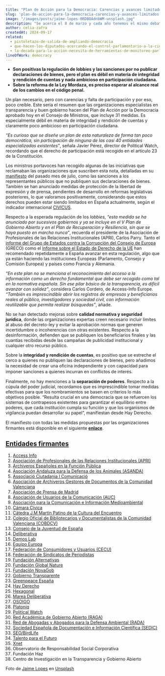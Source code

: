 ```yaml
---
title: "Plan de Acción para la Democracia: Carencias y avances limitados"
slug: 'plan-de-accion-para-la-democracia-carencias-y-avances-limitados'
image: "/images/posts/jaime-lopes-0RDBOAdnbWM-unsplash.jpg"
description: "Se acerca el 8 de marzo y cada año tenemos el mismo debate en Political Watch. Que mejor calladas que decir tonterías. Que qué vamos a aportar nosotras (y nosotros) a un día siempre lleno de contenidos necesarios y también de oportunistas del #PinkWashing. Y siempre elegíamos el silencio, que es también una manera de hablar."
author: celia-zafra
createdAt: 2024-09-17
related:
  - pistoletazo-de-salida-de-ampliando-democracia
  - que-hacen-los-diputados-acercando-el-control-parlamentario-a-la-ciudadania
  - la-decada-para-la-accion-necesita-de-herramientas-de-monitoreo-parlamentario-novedades-en-parlamento-2030
lineOfWork: democracy
---
```


- **Son positivas la regulación de lobbies y las sanciones por no publicar declaraciones de bienes, pero el plan es débil en materia de integridad y rendición de cuentas y nada ambicioso en participación ciudadana.**
- **Sobre la reforma de la Ley Mordaza, es preciso esperar al alcance real de los cambios en el código penal.**

Un plan necesario, pero con carencias y falta de participación y por eso, poco creíble. Este sería el resumen que las organizaciones especialistas en transparencia y buen gobierno hacen del Plan de Acción por la Democracia aprobado hoy en el Consejo de Ministros, que incluye 31 medidas. Es especialmente débil en materia de integridad y rendición de cuentas y claramente poco ambicioso en participación ciudadana.

_“Es curioso que se diseñe un plan de esta naturaleza de forma tan poco democrática, sin participación de ninguna de las casi 40 entidades especializadas existentes”_, señala Javier Pérez, director de Political Watch, recordando que el derecho de participación está recogido en el artículo 23 de la Constitución.

Los ministros portavoces han recogido algunas de las iniciativas que reclamaban las organizaciones que suscriben esta nota, detalladas en su [manifiesto](https://drive.google.com/file/d/1jP8cjqFU58zBpg3BSdWJCKezWyh5S45F/view) del pasado mes de julio, como las sanciones a los representantes públicos que no publiquen sus declaraciones de bienes. También se han anunciado medidas de protección de la libertad de expresión y de prensa, pendientes de desarrollo en reformas legislativas posteriores, lo que valoramos positivamente, considerando que estos derechos pueden estar siendo limitados en España actualmente, según el indicador internacional [CIVICUS](https://monitor.civicus.org/country/spain/).

Respecto a la esperada regulación de los _lobbies_, _“esta medida se ha anunciado por sucesivos gobiernos y ya se incluye en el V Plan de Gobierno Abierto y en el Plan de Recuperación y Resiliencia, sin que se haya puesto en marcha nunca”_, recuerda el presidente de la Asociación de Profesionales de las Relaciones Institucionales (APRI), Carlos Parry. Tanto el [informe del Grupo de Estados contra la Corrupción del Consejo de Europa](https://rm.coe.int/cuarta-ronda-de-evaluacion-prevencion-de-la-corrupcion-con-respecto-a-/1680a9de58) (GRECO) como el [Informe sobre el Estado de Derecho de la UE](https://www.coe.int/en/web/greco/-/spain-publication-of-5th-evaluation-round-compliance-report) han recomendado repetidamente a España avanzar en esta regulación, algo que ya están haciendo las instituciones Europeas (Parlamento, Consejo y Comisión Europea) y países como Francia y Alemania.

_“En este plan no se menciona el reconocimiento del acceso a la información como un derecho fundamental que debe ser recogido como tal en la normativa española. Sin ese pilar básico de la transparencia, es difícil avanzar con solidez”_, considera Carlos Cordero, de Access-Info Europe. _“También es imprescindible abrir los registros de empresas y beneficiarios reales al público, investigadores y sociedad civil, con información reutilizable que permita realizar búsquedas”_, añade.

No se han detectado mejoras sobre **calidad normativa y seguridad jurídica**, donde las organizaciones expertas creen necesario incluir límites al abuso del decreto-ley y evitar la aprobación normas que generen incertidumbre o incoherencias con otras existentes. Respecto a la desinformación, defienden que se publiquen los beneficiarios finales y las cuantías recibidas desde las campañas de publicidad institucional y cualquier otro recurso público.

Sobre la **integridad y rendición de cuentas**, es positivo que se estreche el cerco a quienes no publiquen las declaraciones de bienes, pero añadimos la necesidad de crear una oﬁcina independiente y con capacidad para imponer sanciones a quienes incurran en conﬂictos de interés.

Finalmente, no hay menciones a la **separación de poderes**. Respecto a la cúpula del poder judicial, recordamos que es imprescindible tomar medidas efectivas para que los nombramientos se basen en criterios lo más objetivos posible. “Resulta crucial en una democracia que se refuercen los sistemas de contrapesos existentes para garantizar el equilibrio entre poderes, que cada institución cumpla su función y que los organismos de vigilancia puedan desarrollar su papel”, manifiestan desde Hay Derecho.

El maniﬁesto con todas las medidas propuestas por las organizaciones firmantes está disponible en el siguiente [**enlace**](https://drive.google.com/file/d/1jP8cjqFU58zBpg3BSdWJCKezWyh5S45F/view?usp=sharing).

## [**Entidades firmantes**](https://politicalwatch.es/blog/mas-de-35-organizaciones-lanzan-un-manifiesto-con-medidas-urgentes-para-mejorar-la-salud-democratica-en-espana#entidades-firmantes)

1. [Access Info](https://www.linkedin.com/company/access-info-europe/?originalSubdomain=es)
2. [Asociación de Profesionales de las Relaciones Institucionales (APRI)](https://x.com/Lobby_ES)
3. [Archiveros Españoles en la Función Pública](https://x.com/AEFP_Archiveros?ref_src=twsrc%5Egoogle%7Ctwcamp%5Eserp%7Ctwgr%5Eauthor)
4. [Asociación Andaluza para la Defensa de los Animales (ASANDA)](https://www.facebook.com/asanda.org/?locale=es_ES)
5. [Associació Ciutadania I Comunicació](https://x.com/acicom_?lang=es)
6. [Asociación de Archiveros Gestores de Documentos de la Comunidad](https://www.facebook.com/arxiversvalencians/?locale=es_ES) [Valenciana](https://www.facebook.com/arxiversvalencians/?locale=es_ES)
7. [Asociación de Prensa de Madrid](https://x.com/aprensamadrid?ref_src=twsrc%5Egoogle%7Ctwcamp%5Eserp%7Ctwgr%5Eauthor)
8. [Asociación de Usuarios de la Comunicación (AUC)](https://x.com/aucprensa?lang=es)
9. [Asociación para la Comunicación e Información Medioambiental](https://x.com/acimaasociacion)
10. [Cámara Cívica](https://x.com/CamaraCivica?ref_src=twsrc%5Egoogle%7Ctwcamp%5Eserp%7Ctwgr%5Eauthor)
11. [Cátedra J.M Martín Patino de la Cultura del Encuentro](https://www.linkedin.com/company/fundaci-n-encuentro/?originalSubdomain=es)
12. [Colegio Oficial de Bibliotecarios y Documentalistas de la Comunidad](https://www.linkedin.com/company/col-legi-oficial-de-bibliotecaris-i-documentalistes-comunitat-valenciana-cobdcv-/?originalSubdomain=ca) [Valenciana (COBDCV)](https://www.linkedin.com/company/col-legi-oficial-de-bibliotecaris-i-documentalistes-comunitat-valenciana-cobdcv-/?originalSubdomain=ca)
13. [Consejo de la Juventud de España](https://www.instagram.com/consejojuventudespana/?hl=es)
14. [Deliberativa](https://www.linkedin.com/company/deliberativa-org/?originalSubdomain=es)
15. [Demos Lab](https://www.linkedin.com/company/demos-lab/posts/?feedView=all)
16. [Equipo Europa](https://www.linkedin.com/company/equipoeuropa/?originalSubdomain=es)
17. [Federación de Consumidores y Usuarios (CECU)](https://www.linkedin.com/company/federacion-de-consumidores-y-usuarios-cecu/?originalSubdomain=es)
18. [Federación de Sindicatos de Periodistas](https://x.com/fesperiodistas?lang=es)
19. [Fundación Alternativas](https://x.com/funalternativas?ref_src=twsrc%5Egoogle%7Ctwcamp%5Eserp%7Ctwgr%5Eauthor)
20. [Fundación Global Nature](https://x.com/FGlobalNature?ref_src=twsrc%5Egoogle%7Ctwcamp%5Eserp%7Ctwgr%5Eauthor)
21. [Fundación NovaGob](https://x.com/novagob?ref_src=twsrc%5Egoogle%7Ctwcamp%5Eserp%7Ctwgr%5Eauthor)
22. [Gobierno Transparente](https://x.com/transparentegob)
23. [Greenpeace España](https://x.com/greenpeace_esp?ref_src=twsrc%5Egoogle%7Ctwcamp%5Eserp%7Ctwgr%5Eauthor)
24. [Hay Derecho](https://x.com/hayderecho?lang=es)
25. [Hexagonal](https://www.linkedin.com/company/hexagonal-innova/?originalSubdomain=es)
26. [Marea Deliberativa](https://x.com/mdeliberativa?lang=es)
27. [OSOIGO](https://www.instagram.com/osoigo/)
28. [Platoniq](https://www.linkedin.com/company/platoniqlab/?originalSubdomain=es)
29. [Political Watch](https://x.com/_politicalwatch)
30. [Red Académica de Gobierno Abierto (RAGA)](https://x.com/ragaesp)
31. [Red de Abogadas y Abogados para la Defensa Ambiental (RADA)](https://www.linkedin.com/company/red-de-abogados-para-la-defensa-ambiental-rada-/)
32. [Sociedad Española de Documentación e Información Científica (SEDIC)](https://www.linkedin.com/company/sedic/?originalSubdomain=es)
33. [SEO/BirdLife](https://x.com/SEO_BirdLife?ref_src=twsrc%5Egoogle%7Ctwcamp%5Eserp%7Ctwgr%5Eauthor)
34. [Talento para el Futuro](https://x.com/talentofuturo_?lang=es)
35. [Xnet](https://x.com/X_net_?ref_src=twsrc%5Egoogle%7Ctwcamp%5Eserp%7Ctwgr%5Eauthor)
36. Observatorio de Responsabilidad Social Corporativa
37. Fundación Haz
38. Centro de Investigación en la Transparencia y Gobierno Abierto

Foto de <a href="https://unsplash.com/@jaimelopes?utm_source=unsplash&utm_medium=referral&utm_content=creditCopyText">Jaime Lopes</a> en <a href="https://unsplash.com/es/fotos/0RDBOAdnbWM?utm_source=unsplash&utm_medium=referral&utm_content=creditCopyText">Unsplash</a>